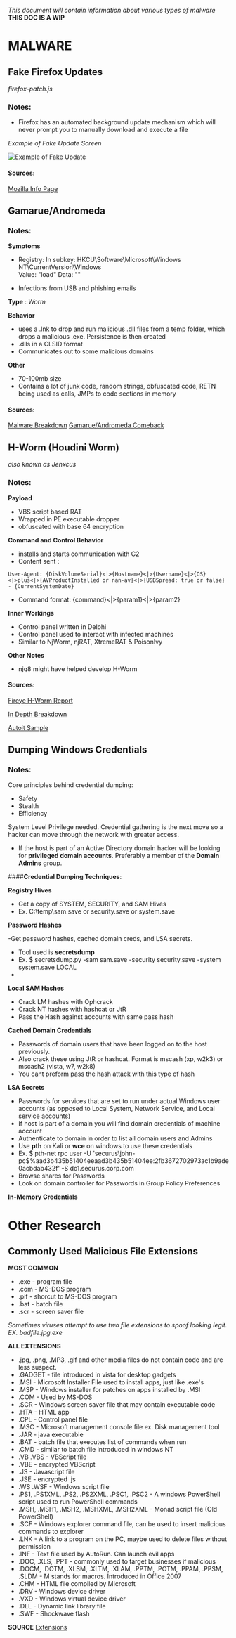 *This document will contain information about various types of malware*
**THIS DOC IS A WIP**

# **MALWARE**

## **Fake Firefox Updates**

*firefox-patch.js*
### Notes:

- Firefox has an automated background update mechanism which will never prompt you to manually download and execute a file

*Example of Fake Update Screen*

![Example of Fake Update](https://support.cdn.mozilla.net/media/uploads/gallery/images/2016-09-15-12-37-10-c81e72.png)

#### Sources:
[Mozilla Info Page](https://support.mozilla.org/en-US/kb/i-found-fake-firefox-update)

## **Gamarue/Andromeda**

### Notes:

**Symptoms**
* Registry:
  In subkey: HKCU\Software\Microsoft\Windows NT\CurrentVersion\Windows\
  Value: "load"
  Data: "<malware file name>"

* Infections from USB and phishing emails

**Type** : *Worm*

**Behavior**

* uses a .lnk to drop and run malicious .dll files from a temp folder, which drops a malicious .exe.  Persistence is then created
* .dlls in a CLSID format
* Communicates out to some malicious domains

**Other**

* 70-100mb size
* Contains a lot of junk code, random strings, obfuscated code, RETN being used as calls, JMPs to code sections in memory

#### Sources:
[Malware Breakdown](http://malwarenailed.blogspot.de/2017/01/gamarueandromeda-comeback.html)
[Gamarue/Andromeda Comeback](https://otx.alienvault.com/pulse/5900b4dba0117e3404052fe7/)


## **H-Worm (Houdini Worm)**

*also known as Jenxcus*

### Notes:

**Payload**
* VBS script based RAT
* Wrapped in PE executable dropper
* obfuscated with base 64 encryption

**Command and Control Behavior**
* installs and starts communication with C2
* Content sent :
```
User-Agent: {DiskVolumeSerial}<|>{Hostname}<|>{Username}<|>{OS}<|>plus<|>{AVProductInstalled or nan-av}<|>{USBSpread: true or false} - {CurrentSystemDate}
```
* Command format:  {command}<|>{param1}<|>{param2}

**Inner Workings**
* Control panel written in Delphi
* Control panel used to interact with infected machines
* Similar to NjWorm, njRAT, XtremeRAT & PoisonIvy

**Other Notes**
* njq8 might have helped develop H-Worm
#### Sources:
[Fireye H-Worm Report](https://www.fireeye.com/blog/threat-research/2013/09/now-you-see-me-h-worm-by-houdini.html)

[In Depth Breakdown](http://malwarenailed.blogspot.de/search?updated-max=2017-05-13T02:56:00%2B04:00&max-results=7)

[Autoit Sample](http://tinyurl.com/lw3dcjr)


## **Dumping Windows Credentials**

### Notes:

Core principles behind credential dumping:
* Safety
* Stealth
* Efficiency

System Level Privilege needed.  Credential gathering is the next move so a hacker can move through the network with greater access.

* If the host is part of an Active Directory domain hacker will be looking for **privileged domain accounts**. Preferably a member of the **Domain Admins** group.

####**Credential Dumping Techniques**:

**Registry Hives**

- Get a copy of SYSTEM, SECURITY, and SAM Hives
- Ex. C:\temp\sam.save or security.save or system.save

**Password Hashes**

-Get password hashes, cached domain creds, and LSA secrets.
- Tool used is **secretsdump**
- Ex. $ secretsdump.py -sam sam.save -security security.save -system system.save LOCAL
-
**Local SAM Hashes**

- Crack LM hashes with Ophcrack
- Crack NT hashes with hashcat or JtR
- Pass the Hash against accounts with same pass hash

**Cached Domain Credentials**

- Passwords of domain users that have been logged on to the host previously.
- Also crack these using JtR or hashcat.  Format is mscash (xp, w2k3) or mscash2 (vista, w7, w2k8)
- You cant preform pass the hash attack with this type of hash

**LSA Secrets**

- Passwords for services that are set to run under actual Windows user accounts (as opposed to Local System, Network Service, and Local service accounts)
- If host is part of a domain you will find domain credentials of machine account
- Authenticate to domain in order to list all domain users and Admins
- Use **pth** on Kali or **wce** on windows to use these credentials
- Ex. $ pth-net rpc user -U 'securus\john-pc$%aad3b435b51404eeaad3b435b51404ee:2fb3672702973ac1b9ade0acbdab432f' -S dc1.securus.corp.com
- Browse shares for Passwords
- Look on domain controller for Passwords in Group Policy Preferences

**In-Memory Credentials**





# Other Research

## Commonly Used Malicious File Extensions

**MOST COMMON**
* .exe - program file
* .com - MS-DOS program
* .pif - shorcut to MS-DOS program
* .bat - batch file
* .scr - screen saver file

*Sometimes viruses attempt to use two file extensions to spoof looking legit.  EX. badfile.jpg.exe*

**ALL EXTENSIONS**
* .jpg, .png, .MP3, .gif and other media files do not contain code and are less suspect.
* .GADGET - file introduced in vista for desktop gadgets
* .MSI - Microsoft Installer File used to install apps, just like .exe's
* .MSP - Windows installer for patches on apps installed by .MSI
* .COM - Used by MS-DOS
* .SCR - Windows screen saver file that may contain executable code
* .HTA - HTML app
* .CPL - Control panel file
* .MSC - Microsoft management console file ex. Disk management tool
* .JAR - java executable
* .BAT - batch file that executes list of commands when run
* .CMD - similar to batch file introduced in windows NT
* .VB .VBS - VBScript file
* .VBE - encrypted VBScript
* .JS - Javascript file
* .JSE - encrypted .js
* .WS .WSF - Windows script file
* .PS1, .PS1XML, .PS2, .PS2XML, .PSC1, .PSC2 - A windows PowerShell script used to run PowerShell commands
* .MSH, .MSH1, .MSH2, .MSHXML, .MSH2XML - Monad script file (Old PowerShell)
* .SCF - Windows explorer command file, can be used to insert malicious commands to explorer
* .LNK - A link to a program on the PC, maybe used to delete files without permission
* .INF - Text file used by AutoRun.  Can launch evil apps
* .DOC, .XLS, .PPT - commonly used to target businesses if malicious
* .DOCM, .DOTM, .XLSM, .XLTM, .XLAM, .PPTM, .POTM, .PPAM, .PPSM, .SLDM - M stands for macros.  Introduced in Office 2007
* .CHM - HTML file compiled by Microsoft
* .DRV - Windows device driver
* .VXD - Windows virtual device driver
* .DLL - Dynamic link library file
* .SWF - Shockwave flash

**SOURCE** [Extensions](https://cfoc.org/windows-file-extension-list-types-of-files-exploited-by-malware/)
